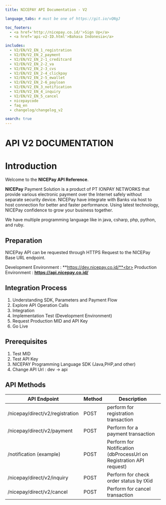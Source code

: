 ```yaml
---
title: NICEPAY API Documentation - V2

language_tabs: # must be one of https://git.io/vQNgJ

toc_footers:
  - <a href='http://nicepay.co.id/'>Sign Up</a>
  - <a href='api-v2-ID.html'>Bahasa Indonesia</a>

includes:
  - V2/EN/V2_EN_1_registration
  - V2/EN/V2_EN_2_payment
  - V2/EN/V2_EN_2-1_creditcard
  - V2/EN/V2_EN_2-2_va
  - V2/EN/V2_EN_2-3_cvs
  - V2/EN/V2_EN_2-4_clickpay
  - V2/EN/V2_EN_2-5_ewallet
  - V2/EN/V2_EN_2-6_payloan
  - V2/EN/V2_EN_3_notification
  - V2/EN/V2_EN_4_inquiry
  - V2/EN/V2_EN_5_cancel
  - nicepaycode
  - faq_en
  - changelog/changelog_v2

search: true
---
```

# API V2 DOCUMENTATION
# Introduction

Welcome to the **NICEPay API Reference**.

**NICEPay** Payment Solution is a product of PT IONPAY NETWORKS that provide various electronic payment over the Internet safely without separate security device. NICEPay have integrate with Banks via host to host connection for better and faster performance. Using latest technology, NICEPay confidence to grow your business together.

We have multiple programming language like in java, csharp, php, python, and ruby.

## Preparation
NICEPay API can be requested through HTTPS Request to the NICEPay Base URL endpoint.

Development Environment : **https://dev.nicepay.co.id/**<br>
Production Environment : **https://api.nicepay.co.id/**

## Integration Process
<ol type="1">
  <li>Understanding SDK, Parameters and Payment Flow
  <li>Explore API Operation Calls
  <li>Integration
  <li>Implementation Test (Development Environment)
  <li>Request Production MID and API Key
  <li>Go Live
</ol>

## Prerequisites
<ol type="1">
  <li>Test MID
  <li>Test API Key
  <li>NICEPAY Programming Language SDK (Java,PHP,and other)
  <li>Change API Url : dev -> api
</ol>

## API Methods

API Endpoint | Method | Description
------------ | ------------| ------------------------
/nicepay/direct/v2/registration | POST | perform for registration transaction
/nicepay/direct/v2/payment | POST | Perform for a payment transaction
/notification (example) | POST | Perform for Notification (dbProcessUrl on Registration API request)
/nicepay/direct/v2/inquiry | POST | Perform for check order status by tXid
/nicepay/direct/v2/cancel | POST | Perform for cancel transaction
